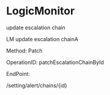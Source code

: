 #     LogicMonitor


update escalation chain

LM update escalation chainA

Method: Patch

OperationID: patchEscalationChainById

EndPoint:

/setting/alert/chains/{id}
